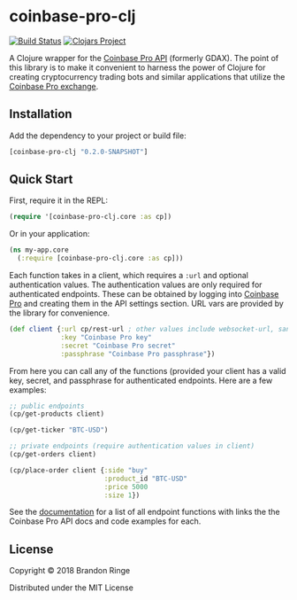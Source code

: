 # coinbase-pro-clj

[![Build Status](https://travis-ci.org/bpringe/coinbase-pro-clj.svg?branch=master)](https://travis-ci.org/bpringe/coinbase-pro-clj)
[![Clojars Project](https://img.shields.io/clojars/v/coinbase-pro-clj.svg)](https://clojars.org/coinbase-pro-clj)

A Clojure wrapper for the [Coinbase Pro API](https://docs.pro.coinbase.com/) (formerly GDAX). The point of this library is to make it convenient to harness the power of Clojure
for creating cryptocurrency trading bots and similar applications that utilize the [Coinbase Pro exchange](https://pro.coinbase.com).

## Installation

Add the dependency to your project or build file:
```clojure
[coinbase-pro-clj "0.2.0-SNAPSHOT"]
```

## Quick Start

First, require it in the REPL:
```clojure
(require '[coinbase-pro-clj.core :as cp])
```
Or in your application:
```clojure
(ns my-app.core
  (:require [coinbase-pro-clj.core :as cp]))
```
Each function takes in a client, which requires a `:url` and optional authentication values. The authentication values are only required for authenticated endpoints. These can be obtained by logging into [Coinbase Pro](https://pro.coinbase.com) and creating them in the API settings section. URL vars are provided by the library for convenience.
```clojure
(def client {:url cp/rest-url ; other values include websocket-url, sandbox-rest-url, and sanbox-websocket-url
             :key "Coinbase Pro key"
             :secret "Coinbase Pro secret"
             :passphrase "Coinbase Pro passphrase"})
```
From here you can call any of the functions (provided your client has a valid key, secret, and passphrase for authenticated endpoints. Here are a few examples:

```clojure
;; public endpoints
(cp/get-products client)

(cp/get-ticker "BTC-USD")

;; private endpoints (require authentication values in client)
(cp/get-orders client)

(cp/place-order client {:side "buy"
                        :product_id "BTC-USD"
                        :price 5000
                        :size 1})
```
See the [documentation](https://bpringe.github.io/coinbase-pro-clj/index.html) for a list of all endpoint functions with links the the Coinbase Pro API docs and code examples for each.

## License

Copyright © 2018 Brandon Ringe

Distributed under the MIT License
